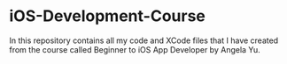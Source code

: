 # iOS-Development-Course

In this repository contains all my code and XCode files that I have created from the course called Beginner to iOS App Developer by Angela Yu.

